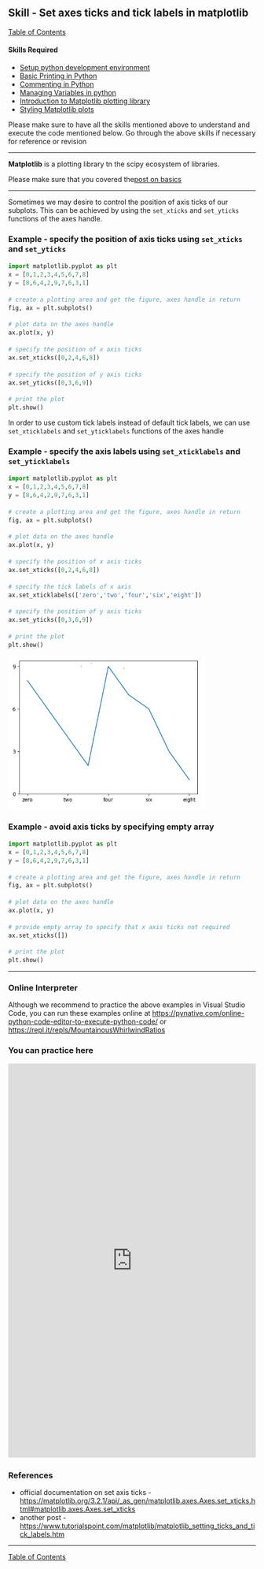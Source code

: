 ## Skill - Set axes ticks and tick labels in matplotlib
[Table of Contents](https://nagasudhir.blogspot.com/2020/04/taming-python-table-of-contents.html)
#### Skills Required
* [Setup python development environment](https://nagasudhir.blogspot.com/2020/04/setup-python-development-environment_14.html)
* [Basic Printing in Python](https://nagasudhir.blogspot.com/2020/04/basic-printing-in-python.html)
* [Commenting in Python](https://nagasudhir.blogspot.com/2020/04/comments-in-python.html)
* [Managing Variables in python](https://nagasudhir.blogspot.com/2020/04/managing-variables-in-python.html)
* [Introduction to Matplotlib plotting library](https://nagasudhir.blogspot.com/2020/05/intro-to-matplotlib.html)
* [Styling Matplotlib plots](https://nagasudhir.blogspot.com/2020/05/styling-matplotlib-plots.html)

Please make sure to have all the skills mentioned above to understand and execute the code mentioned below. Go through the above skills if necessary for reference or revision

<hr/>

**Matplotlib** is a plotting library tn the scipy ecosystem of libraries.

Please make sure that you covered the[post on basics](https://nagasudhir.blogspot.com/2020/05/intro-to-matplotlib.html)
<hr/>

Sometimes we may desire to control the position of axis ticks of our subplots. This can be achieved by using the `set_xticks` and `set_yticks` functions of the axes handle.

### Example - specify the position of axis ticks using `set_xticks` and `set_yticks`
```python
import matplotlib.pyplot as plt
x = [0,1,2,3,4,5,6,7,8]
y = [8,6,4,2,9,7,6,3,1]

# create a plotting area and get the figure, axes handle in return
fig, ax = plt.subplots()

# plot data on the axes handle
ax.plot(x, y)

# specify the position of x axis ticks
ax.set_xticks([0,2,4,6,8])

# specify the position of y axis ticks
ax.set_yticks([0,3,6,9])

# print the plot
plt.show()
```


In order to use custom tick labels instead of default tick labels, we can use `set_xticklabels` and `set_yticklabels` functions of the axes handle

### Example - specify the axis labels using `set_xticklabels` and `set_yticklabels`
```python
import matplotlib.pyplot as plt
x = [0,1,2,3,4,5,6,7,8]
y = [8,6,4,2,9,7,6,3,1]

# create a plotting area and get the figure, axes handle in return
fig, ax = plt.subplots()

# plot data on the axes handle
ax.plot(x, y)

# specify the position of x axis ticks
ax.set_xticks([0,2,4,6,8])

# specify the tick labels of x axis
ax.set_xticklabels(['zero','two','four','six','eight'])

# specify the position of y axis ticks
ax.set_yticks([0,3,6,9])

# print the plot
plt.show()
```
![matlpotlib_axis_tick_labels_demo](https://github.com/nagasudhirpulla/taming_python/raw/master/blog/skills/assets/img/matlpotlib_axis_tick_labels_demo.png)

### Example - avoid axis ticks by specifying empty array
```python
import matplotlib.pyplot as plt
x = [0,1,2,3,4,5,6,7,8]
y = [8,6,4,2,9,7,6,3,1]

# create a plotting area and get the figure, axes handle in return
fig, ax = plt.subplots()

# plot data on the axes handle
ax.plot(x, y)

# provide empty array to specify that x axis ticks not required
ax.set_xticks([])

# print the plot
plt.show()
```
<hr/>

### Online Interpreter
Although we recommend to practice the above examples in Visual Studio Code, you can run these examples online at https://pynative.com/online-python-code-editor-to-execute-python-code/ or https://repl.it/repls/MountainousWhirlwindRatios

### You can practice here
<iframe height="800px" width="100%" src="https://repl.it/repls/HumiliatingUnderstatedCores?lite=true" scrolling="no" frameborder="no" allowtransparency="true" allowfullscreen="true" sandbox="allow-forms allow-pointer-lock allow-popups allow-same-origin allow-scripts allow-modals"></iframe>

### References
* official documentation on set axis ticks - https://matplotlib.org/3.2.1/api/_as_gen/matplotlib.axes.Axes.set_xticks.html#matplotlib.axes.Axes.set_xticks
* another post - https://www.tutorialspoint.com/matplotlib/matplotlib_setting_ticks_and_tick_labels.htm

<hr/>

[Table of Contents](https://nagasudhir.blogspot.com/2020/04/taming-python-table-of-contents.html)



<!--stackedit_data:
eyJwcm9wZXJ0aWVzIjoidGl0bGU6IFNldCBheGVzIHRpY2sgbG
FiZWxzIGluIG1hdHBsb3RsaWJcbmF1dGhvcjogTmFnYXN1ZGhp
ciBQdWxsYVxudGFnczogJ3B5dGhvbiwgbGVhcm5pbmcsIHR1dG
9yaWFsLCB0YW1pbmdfcHl0aG9uX3NraWxsJ1xuY2F0ZWdvcmll
czogdGFtaW5nX3B5dGhvbl9za2lsbFxuZGF0ZTogJzIwMjAtMD
UtMTUnXG4iLCJoaXN0b3J5IjpbLTMwMTU1OTA2MSwtNDkwMDM3
MTkxXX0=
-->